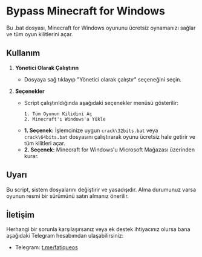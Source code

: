 # Bypass Minecraft for Windows

Bu .bat dosyası, Minecraft for Windows oyununu ücretsiz oynamanızı sağlar ve tüm oyun kilitlerini açar.

## Kullanım

1. **Yönetici Olarak Çalıştırın**
   - Dosyaya sağ tıklayıp "Yönetici olarak çalıştır" seçeneğini seçin.

2. **Seçenekler**
   - Script çalıştırıldığında aşağıdaki seçenekler menüsü gösterilir:
     ```
     1. Tüm Oyunun Kilidini Aç
     2. Minecraft'ı Windows'a Yükle
     ```
   - **1. Seçenek:** İşlemcinize uygun `crack\32bits.bat` veya `crack\64bits.bat` dosyasını çalıştırarak oyunu ücretsiz hale getirir ve tüm kilitleri açar.
   - **2. Seçenek:** Minecraft for Windows'u Microsoft Mağazası üzerinden kurar.

## Uyarı

Bu script, sistem dosyalarını değiştirir ve yasadışıdır.
Alma durumunuz varsa oyunun resmi bir sürümünü satın almanız önerilir.

## İletişim
Herhangi bir sorunla karşılaşırsanız veya ek destek ihtiyacınız olursa bana aşağıdaki Telegram hesabımdan ulaşabilirsiniz:
- Telegram: [t.me/fatiqueos](https://t.me/fatiqueos)
